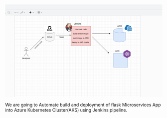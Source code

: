 ![Image alt text](diagram.png)




We are going to Automate build and deployment of flask
Microservices App into Azure Kubernetes Cluster(AKS) using Jenkins pipeline.